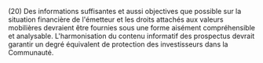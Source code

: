(20) Des informations suffisantes et aussi objectives que possible sur la situation financière de l'émetteur et les droits attachés aux valeurs mobilières devraient être fournies sous une forme aisément compréhensible et analysable. L'harmonisation du contenu informatif des prospectus devrait garantir un degré équivalent de protection des investisseurs dans la Communauté.